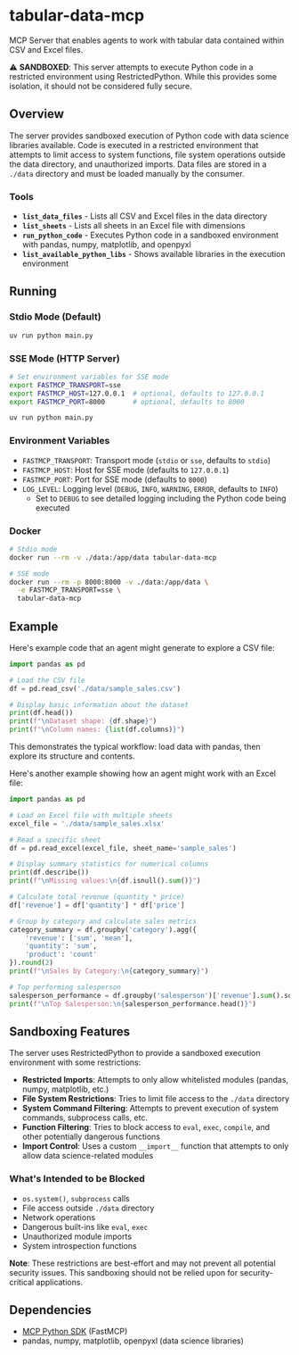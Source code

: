 # tabular-data-mcp

MCP Server that enables agents to work with tabular data contained within CSV and Excel files.

⚠️ **SANDBOXED**: This server attempts to execute Python code in a restricted environment using RestrictedPython. While this provides some isolation, it should not be considered fully secure.

## Overview

The server provides sandboxed execution of Python code with data science libraries available. Code is executed in a restricted environment that attempts to limit access to system functions, file system operations outside the data directory, and unauthorized imports. Data files are stored in a `./data` directory and must be loaded manually by the consumer.

### Tools

- **`list_data_files`** - Lists all CSV and Excel files in the data directory
- **`list_sheets`** - Lists all sheets in an Excel file with dimensions
- **`run_python_code`** - Executes Python code in a sandboxed environment with pandas, numpy, matplotlib, and openpyxl
- **`list_available_python_libs`** - Shows available libraries in the execution environment

## Running

### Stdio Mode (Default)
```bash
uv run python main.py
```

### SSE Mode (HTTP Server)
```bash
# Set environment variables for SSE mode
export FASTMCP_TRANSPORT=sse
export FASTMCP_HOST=127.0.0.1  # optional, defaults to 127.0.0.1
export FASTMCP_PORT=8000       # optional, defaults to 8000

uv run python main.py
```

### Environment Variables

- `FASTMCP_TRANSPORT`: Transport mode (`stdio` or `sse`, defaults to `stdio`)
- `FASTMCP_HOST`: Host for SSE mode (defaults to `127.0.0.1`)
- `FASTMCP_PORT`: Port for SSE mode (defaults to `8000`)
- `LOG_LEVEL`: Logging level (`DEBUG`, `INFO`, `WARNING`, `ERROR`, defaults to `INFO`)
  - Set to `DEBUG` to see detailed logging including the Python code being executed

### Docker
```bash
# Stdio mode
docker run --rm -v ./data:/app/data tabular-data-mcp

# SSE mode
docker run --rm -p 8000:8000 -v ./data:/app/data \
  -e FASTMCP_TRANSPORT=sse \
  tabular-data-mcp
```

## Example

Here's example code that an agent might generate to explore a CSV file:

```python
import pandas as pd

# Load the CSV file
df = pd.read_csv('./data/sample_sales.csv')

# Display basic information about the dataset
print(df.head())
print(f"\nDataset shape: {df.shape}")
print(f"\nColumn names: {list(df.columns)}")
```

This demonstrates the typical workflow: load data with pandas, then explore its structure and contents.

Here's another example showing how an agent might work with an Excel file:

```python
import pandas as pd

# Load an Excel file with multiple sheets
excel_file = './data/sample_sales.xlsx'

# Read a specific sheet
df = pd.read_excel(excel_file, sheet_name='sample_sales')

# Display summary statistics for numerical columns
print(df.describe())
print(f"\nMissing values:\n{df.isnull().sum()}")

# Calculate total revenue (quantity * price)
df['revenue'] = df['quantity'] * df['price']

# Group by category and calculate sales metrics
category_summary = df.groupby('category').agg({
    'revenue': ['sum', 'mean'],
    'quantity': 'sum',
    'product': 'count'
}).round(2)
print(f"\nSales by Category:\n{category_summary}")

# Top performing salesperson
salesperson_performance = df.groupby('salesperson')['revenue'].sum().sort_values(ascending=False)
print(f"\nTop Salesperson:\n{salesperson_performance.head()}")
```

## Sandboxing Features

The server uses RestrictedPython to provide a sandboxed execution environment with some restrictions:

- **Restricted Imports**: Attempts to only allow whitelisted modules (pandas, numpy, matplotlib, etc.)
- **File System Restrictions**: Tries to limit file access to the `./data` directory
- **System Command Filtering**: Attempts to prevent execution of system commands, subprocess calls, etc.
- **Function Filtering**: Tries to block access to `eval`, `exec`, `compile`, and other potentially dangerous functions
- **Import Control**: Uses a custom `__import__` function that attempts to only allow data science-related modules

### What's Intended to be Blocked

- `os.system()`, `subprocess` calls
- File access outside `./data` directory  
- Network operations
- Dangerous built-ins like `eval`, `exec`
- Unauthorized module imports
- System introspection functions

**Note**: These restrictions are best-effort and may not prevent all potential security issues. This sandboxing should not be relied upon for security-critical applications.

## Dependencies

- [MCP Python SDK](https://github.com/modelcontextprotocol/python-sdk) (FastMCP)
- pandas, numpy, matplotlib, openpyxl (data science libraries)

